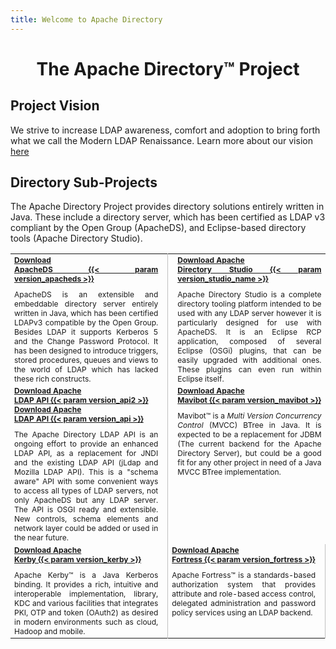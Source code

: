```yaml
---
title: Welcome to Apache Directory
---
```


<center>
	<h1>
		The Apache Directory&trade; Project
	</h1>
</center>	

## Project Vision

We strive to increase LDAP awareness, comfort and adoption to bring forth what we call the Modern LDAP Renaissance. Learn more about our vision [here](https://directory.apache.org/vision.html)

## Directory Sub-Projects

The Apache Directory Project provides directory solutions entirely written in Java. These include a directory server, which has been certified as LDAP v3 compliant by the Open Group (ApacheDS), and Eclipse-based directory tools (Apache Directory Studio).

<STYLE type="text/css">
.separator {height: 10px;} 
.header {text-align: center; font-size: 14px; color: #555555;} 
td {font-size: 12px;}
</STYLE>

<table width="99%" border="0" style="text-align: justify;">
  <tbody>
    <tr>
      <!-- ApacheDS project -->
	    <td style="border-width: 0; border-right: 1px solid silver; padding-right: 15px; width:50%;" valign="top">
        <div class="download-link">
          <a href="apacheds/downloads.html" class="download_badge_apacheds"><b>Download<br>ApacheDS {{< param version_apacheds >}}</b></a>
        </div>
		    <div class="separator">&nbsp;</div>
		    ApacheDS is an extensible and embeddable directory server entirely written in Java, which has been certified LDAPv3 compatible by the Open Group. Besides LDAP it supports Kerberos 5 and the Change Password Protocol. It has been designed to introduce triggers, stored procedures, queues and views to the world of LDAP which has lacked these rich constructs. 
	    </td>
      <!-- Apache Studio project -->
	    <td witdh="50%" style="border-width: 0; padding-left: 15px; width:50%;" valign="top">
        <div class="download-link">
          <a href="studio/downloads.html" class="download_badge_studio"><b>Download Apache<br>Directory Studio {{< param version_studio_name >}}</b></a>
        </div>
		    <div class="separator">&nbsp;</div>
		    Apache Directory Studio is a complete directory tooling platform intended to be used with any LDAP server however it is particularly designed for use with ApacheDS. It is an Eclipse RCP application, composed of several Eclipse (OSGi) plugins, that can be easily upgraded with additional ones. These plugins can even run within Eclipse itself.  
	    </td>
	  </tr>
    <tr>
      <!-- Apache LDAP API project -->
      <td style="border-width: 0; border-right: 1px solid silver; padding-right: 15px; width:50%;" valign="top">
        <div class="download-link">
          <a href="api/downloads-2.html" class="download_badge_api"><b>Download Apache<br>LDAP API {{< param version_api2 >}}</b></a>
        </div>
        <div class="download-link">
          <a href="api/downloads-1.html" class="download_badge_api"><b>Download Apache<br>LDAP API {{< param version_api >}}</b></a>
        </div>
        <div class="separator">&nbsp;</div>
        The Apache Directory LDAP API is an ongoing effort to provide an enhanced LDAP API, as a replacement for JNDI and the existing LDAP API (jLdap and Mozilla LDAP API).
        This is a "schema aware" API with some convenient ways to access all types of LDAP servers, not only ApacheDS but any LDAP server.
        The API is OSGI ready and extensible. New controls, schema elements and network layer could be added or used in the near future. 
      </td>
      <!-- Apache Mavibot project -->
      <td witdh="50%" style="border-width: 0; padding-left: 15px; width:50%;" valign="top">
        <div class="download-link">
          <a href="mavibot/downloads.html" class="download_badge_mavibot"><b>Download Apache<br>Mavibot {{< param version_mavibot >}}</b></a>
        </div>
        <div class="separator">&nbsp;</div>
        Mavibot&trade; is a <em>Multi Version Concurrency Control</em> (MVCC) BTree in Java. It is expected to be a replacement for JDBM (The current backend for the Apache Directory Server), but could be a good fit for any other project in need of a Java MVCC BTree implementation. 
      </td>
    </tr>
    <tr>
      <!-- Apache Kerby project -->
      <td style="border-width: 0; border-right: 1px solid silver; padding-right: 15px; width:50%;" valign="top">
        <div class="download-link">
          <a href="kerby/downloads.html" class="download_badge_kerby"><b>Download Apache<br>Kerby {{< param version_kerby >}}</b></a>
        </div>
        <div class="separator">&nbsp;</div>
        Apache Kerby&trade; is a Java Kerberos binding. It provides a rich, intuitive and interoperable implementation, library, KDC and various facilities that integrates PKI, OTP and token (OAuth2) as desired in modern environments such as cloud, Hadoop and mobile.
      </td>
      <!-- Apache Fortress project -->
      <td style="border-width: 0; border-right: 1px solid silver; padding-right: 15px; width:50%;" valign="top">
        <div class="download-link">
          <a href="fortress/downloads.html" class="download_badge_mavibot"><b>Download Apache<br>Fortress {{< param version_fortress >}}</b></a>
        </div>
        <div class="separator">&nbsp;</div>
        Apache Fortress&trade; is a standards-based authorization system that provides attribute and role-based access control, delegated administration and password policy services using an LDAP backend.
      </td>
    </tr>
  </tbody>
</table>
